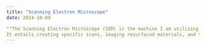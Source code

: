 ```yaml
---
title: "Scanning Electron Microscope"
date: 2024-10-09

""The Scanning Electron Microscope (SEM) is the machine I am utilizing for my independent study. 
It entails creating specific scans, imaging resurfaced materials, and testing structure stability""
---
```

